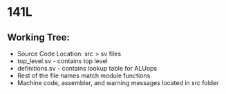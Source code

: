 # 141L
## Working Tree:
- Source Code Location: src > sv files
 - top_level.sv - contains top level
 - definitions.sv - contains lookup table for ALUops
 - Rest of the file names match module functions
- Machine code, assembler, and warning messages located in src folder